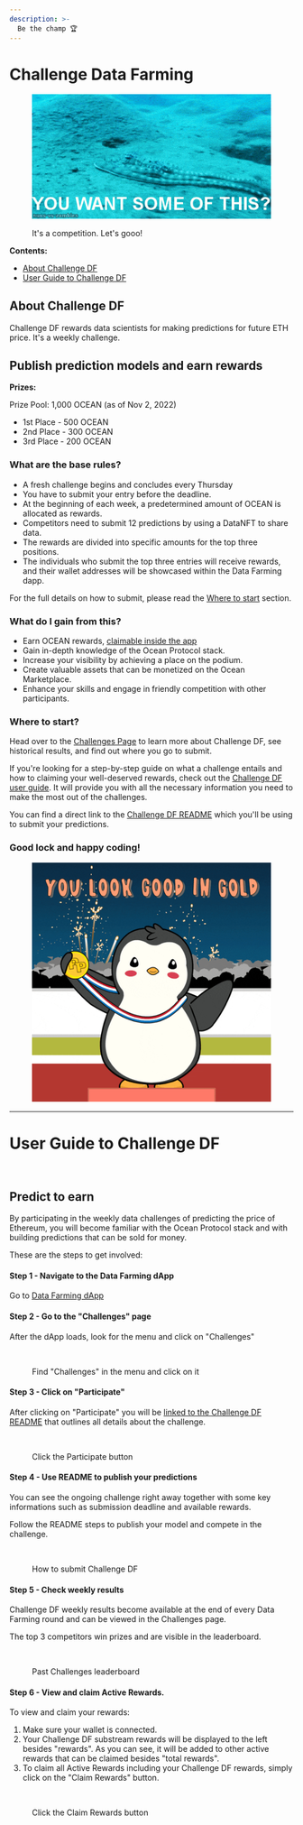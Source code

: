 ```yaml
---
description: >-
  Be the champ 🏆
---
```


# Challenge Data Farming

<figure><img src="../.gitbook/assets/gif/underwater-you-want-some-of-this.gif" alt=""><figcaption><p>It's a competition. Let's gooo!</p></figcaption></figure>

**Contents:**

- [About Challenge DF](#about-challenge-df)
- [User Guide to Challenge DF](#user-guide-to-challenge-df)

## About Challenge DF

Challenge DF rewards data scientists for making predictions for future ETH price. It's a weekly challenge.

## Publish prediction models and earn rewards

**Prizes:**

Prize Pool: 1,000 OCEAN (as of Nov 2, 2022)

- 1st Place - 500 OCEAN
- 2nd Place - 300 OCEAN
- 3rd Place - 200 OCEAN


### What are the base rules?

- A fresh challenge begins and concludes every Thursday
- You have to submit your entry before the deadline.
- At the beginning of each week, a predetermined amount of OCEAN is allocated as rewards.
- Competitors need to submit 12 predictions by using a DataNFT to share data.
- The rewards are divided into specific amounts for the top three positions.
- The individuals who submit the top three entries will receive rewards, and their wallet addresses will be showcased within the Data Farming dapp.

For the full details on how to submit, please read the [Where to start](#where-to-start) section.

### What do I gain from this?

- Earn OCEAN rewards, [claimable inside the app](https://df.oceandao.org/rewards)
- Gain in-depth knowledge of the Ocean Protocol stack.
- Increase your visibility by achieving a place on the podium.
- Create valuable assets that can be monetized on the Ocean Marketplace.
- Enhance your skills and engage in friendly competition with other participants.

### Where to start?

Head over to the [Challenges Page](https://df.oceandao.org/challenge-df) to learn more about Challenge DF, see historical results, and find out where you go to submit.

If you're looking for a step-by-step guide on what a challenge entails and how to claiming your well-deserved rewards, check out the [Challenge DF  user guide](user-guides/how-to-challengedf.md). It will provide you with all the necessary information you need to make the most out of the challenges.

You can find a direct link to the [Challenge DF README](https://github.com/oceanprotocol/predict-eth/blob/main/challenges/challenge-df.md) which you'll be using to submit your predictions.

### Good lock and happy coding!

<figure><img src="../.gitbook/assets/data-farming/gif/winner.gif" alt=""><figcaption></figcaption></figure>


----

# User Guide to Challenge DF


<figure><img src="../../.gitbook/assets/gif/underwater-you-want-some-of-this.gif" alt=""></figure>

## Predict to earn

By participating in the weekly data challenges of predicting the price of Ethereum, you will become familiar with the Ocean Protocol stack and with building predictions that can be sold for money.

These are the steps to get involved:

#### Step 1 - Navigate to the Data Farming dApp

Go to [Data Farming dApp](https://df.oceandao.org)

#### Step 2 - Go to the "Challenges" page

After the dApp loads, look for the menu and click on "Challenges"

<figure><img src="../../.gitbook/assets/data-farming/challenge-page.png" alt=""><figcaption><p>Find "Challenges" in the menu and click on it</p></figcaption></figure>

#### Step 3 - Click on "Participate"

After clicking on "Participate" you will be [linked to the Challenge DF README](https://github.com/oceanprotocol/predict-eth/blob/main/challenges/challenge-df.md) that outlines all details about the challenge.

<figure><img src="../../.gitbook/assets/data-farming/challenge-active.png" alt=""><figcaption><p>Click the Participate button</p></figcaption></figure>

#### Step 4 - Use README to publish your predictions

You can see the ongoing challenge right away together with some key informations such as submission deadline and available rewards.

Follow the README steps to publish your model and compete in the challenge.

<figure><img src="../../.gitbook/assets/data-farming/challenge-df-readme.png" alt=""><figcaption><p>How to submit Challenge DF</p></figcaption></figure>

#### Step 5 - Check weekly results

Challenge DF weekly results become available at the end of every Data Farming round and can be viewed in the Challenges page.

The top 3 competitors win prizes and are visible in the leaderboard.

<figure><img src="../../.gitbook/assets/data-farming/challenge-history.png" alt=""><figcaption><p>Past Challenges leaderboard</p></figcaption></figure>

#### Step 6 - View and claim Active Rewards.

To view and claim your rewards:

1. Make sure your wallet is connected.
2. Your Challenge DF substream rewards will be displayed to the left besides "rewards". As you can see, it will be added to other active rewards that can be claimed besides "total rewards".
3. To claim all Active Rewards including your Challenge DF rewards, simply click on the "Claim Rewards" button.

<figure><img src="../../.gitbook/assets/data-farming/challenge-substream.png" alt=""><figcaption><p>Click the Claim Rewards button</p></figcaption></figure>
